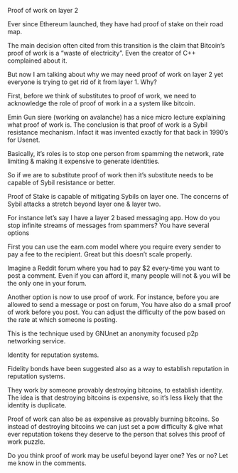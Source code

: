 Proof of work on layer 2

Ever since Ethereum launched, they have had proof of stake on their road map.

The main decision often cited from this transition is the claim that Bitcoin’s proof of work is a “waste of electricity”.
Even the creator of C++ complained about it.

But now I am talking about why we may need proof of work on layer 2 yet everyone is trying to get rid of it from layer 1. Why?

First, before we think of substitutes to proof of work, we need to acknowledge the role of  proof of work in a a system like bitcoin.

Emin Gun siere (working on avalanche) has a nice micro lecture explaining what proof of work is. 
The conclusion is that proof of work is a Sybil resistance mechanism. Infact it was invented exactly for that back in 1990’s for Usenet.

Basically, it’s roles is to stop one person from spamming the network, rate limiting & making it expensive to generate identities.

So if we are to substitute proof of work then it’s substitute needs to be capable of Sybil resistance or better.

Proof of Stake is capable of  mitigating Sybils on layer one. 
The concerns of Sybil attacks a stretch beyond layer one & layer two.

For instance  let’s say I have a layer 2 based messaging app.  How do you stop infinite streams of messages from spammers?
You have several options 

First you can use the earn.com model where you require every sender to pay  a fee to the recipient. Great but this doesn’t scale properly.

Imagine a Reddit forum where you had to pay $2 every-time you want to post a comment. Even if you can afford it, many people will not & you will be the only one in your forum.

Another option is now to use proof of work. For instance, before you are   allowed to send a message or post on forum, You have also do a small proof of work before you post. 
You can adjust the difficulty of the pow based on the rate at which someone is posting.

This is the technique used by GNUnet an anonymity focused p2p networking service. 

Identity for reputation systems.

Fidelity bonds  have been suggested also as a way to establish reputation in reputation systems. 

They work by someone provably destroying bitcoins, to establish identity. The idea is that destroying bitcoins is expensive, so it’s less likely that the identity is duplicate.

Proof of work can also be as expensive as provably burning bitcoins.
So instead of destroying bitcoins we can just set a pow difficulty & give what ever reputation tokens they deserve to the person that solves this proof of work puzzle.

Do you think proof of work may be useful beyond layer one? Yes or no? Let me know in the comments.







